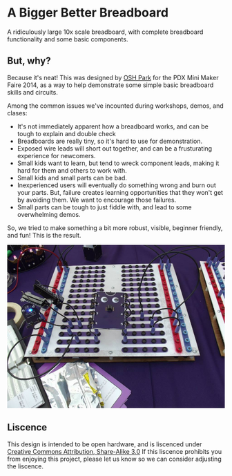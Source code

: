 A Bigger Better Breadboard
===========================
A ridiculously large 10x scale breadboard, with complete breadboard functionality and some basic components.

But, why?
---------
Because it's neat! This was designed by [OSH Park](https://oshpark.com) for the PDX Mini Maker Faire 2014, as a way to help demonstrate
some simple basic breadboard skills and circuits. 

Among the common issues we've incounted during workshops, demos, and clases:
- It's not immediately apparent how a breadboard works, and can be tough to explain and double check
- Breadboards are really tiny, so it's hard to use for demonstration.
- Exposed wire leads will short out together, and can be a frusturating experience for newcomers.
- Small kids want to learn, but tend to wreck component leads, making it hard for them and others to work with. 
- Small kids and small parts can be bad. 
- Inexperienced users will eventually do something wrong and burn out your parts. But, failure creates learning opportunities that they won't get by avoiding them. We want to encourage those failures. 
- Small parts can be tough to just fiddle with, and lead to some overwhelming demos.

So, we tried to make something a bit more robust, visible, beginner friendly, and fun! This is the result.

![Bigger Better Breadboard: 100% more googly](./breadboard.jpg)






Liscence
--------
This design is intended to be open hardware, and is liscenced under [Creative Commons Attribution, Share-Alike 3.0](http://creativecommons.org/licenses/by-sa/3.0/)
If this liscence prohibits you from enjoying this project, please let us know so we can consider adjusting the liscence. 
